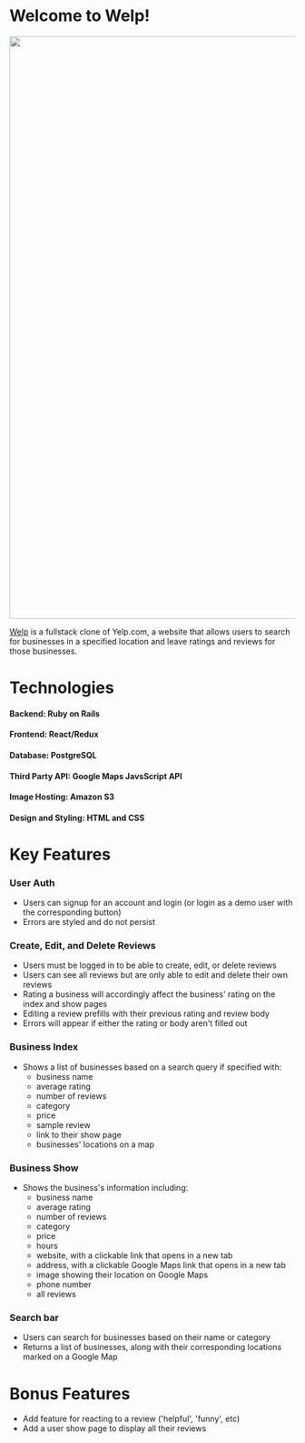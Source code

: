 # Welcome to Welp!

<img width="1024" src="/images/readmelogo.png">

[Welp](https://welp0.herokuapp.com/#/) is a fullstack clone of Yelp.com, a website that allows users to search for businesses in a specified location and leave ratings and reviews for those businesses.


# Technologies
#### Backend: Ruby on Rails
#### Frontend: React/Redux
#### Database: PostgreSQL
#### Third Party API: Google Maps JavsScript API
#### Image Hosting: Amazon S3
#### Design and Styling: HTML and CSS


# Key Features

### User Auth
- Users can signup for an account and login (or login as a demo user with the corresponding button)
- Errors are styled and do not persist

### Create, Edit, and Delete Reviews
- Users must be logged in to be able to create, edit, or delete reviews
- Users can see all reviews but are only able to edit and delete their own reviews
- Rating a business will accordingly affect the business' rating on the index and show pages
- Editing a review prefills with their previous rating and review body
- Errors will appear if either the rating or body aren't filled out

### Business Index 
- Shows a list of businesses based on a search query if specified with: 
  - business name 
  - average rating
  - number of reviews
  - category
  - price
  - sample review
  - link to their show page
  - businesses' locations on a map

### Business Show
- Shows the business's information including:
  - business name
  - average rating
  - number of reviews
  - category
  - price
  - hours
  - website, with a clickable link that opens in a new tab
  - address, with a clickable Google Maps link that opens in a new tab
  - image showing their location on Google Maps
  - phone number
  - all reviews

### Search bar
- Users can search for businesses based on their name or category
- Returns a list of businesses, along with their corresponding locations marked on a Google Map


# Bonus Features
- Add feature for reacting to a review ('helpful', 'funny', etc)
- Add a user show page to display all their reviews
